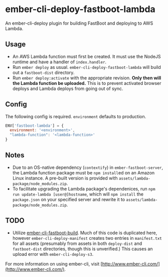 # ember-cli-deploy-fastboot-lambda

An ember-cli-deploy plugin for building FastBoot and deploying to AWS Lambda.

## Usage
* An AWS Lambda function must first be created.  It must use the NodeJS runtime and have a handler of `index.handler`.
* Run `ember deploy` as usual.  `ember-cli-deploy-fastboot-lambda` will build out a `fastboot-dist` directory.
* Run `ember deploy:activate` with the appropriate revision.  **Only then will the Lambda function be uploaded.**  This is to prevent activated browser deploys and Lambda deploys from going out of sync.

## Config
The following config is required.  `environment` defaults to production.

```javascript
ENV['fastboot-lambda'] = {
  environment: '<environment>',
  "lambda-function": '<lambda-function>'
}
```

## Notes
* Due to an OS-native dependency (`contextify`) in `ember-fastboot-server`, the Lambda function package must be `npm install`ed on an Amazon Linux instance.  A pre-built version is provided with `assets/lambda-package/node_modules.zip`.
* To facilitate upgrading the Lambda package's dependenices, run `npm run update-lambda [user@]hostname`, which will `npm install` the `package.json` on your specified server and rewrite it to `assets/lambda-package/node_modules.zip`.

## TODO
* Utilize [ember-cli-fastboot-build](https://github.com/fivetanley/ember-cli-deploy-fastboot-build).  Much of this code is duplicated here, however `ember-cli-deploy-manifest` creates two entries in `manifest.txt` for all assets (presumably from assets in both `deploy-dist` and `fastboot-dist` directories, though this is unverified.)  This causes an upload error with `ember-cli-deploy-s3`.


For more information on using ember-cli, visit [http://www.ember-cli.com/](http://www.ember-cli.com/).
